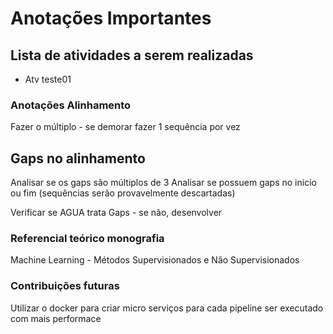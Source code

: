 # Anotações Importantes

## Lista de atividades a serem realizadas

- Atv teste01

### Anotações Alinhamento

Fazer o múltiplo - se demorar fazer 1 sequência por vez

## Gaps no alinhamento
Analisar se os gaps são múltiplos de 3
Analisar se possuem gaps no inicio ou fim (sequências serão provavelmente descartadas)

Verificar se AGUA trata Gaps - se não, desenvolver

### Referencial teórico monografia
Machine Learning - Métodos Supervisionados e Não Supervisionados

### Contribuições futuras

Utilizar o docker para criar micro serviços para cada pipeline ser executado com mais performace
